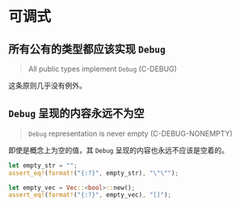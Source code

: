 # 可调式


<a id="c-debug"></a>
## 所有公有的类型都应该实现 `Debug` 

> All public types implement `Debug` (C-DEBUG)

这条原则几乎没有例外。


<a id="c-debug-nonempty"></a>
## `Debug` 呈现的内容永远不为空 

> `Debug` representation is never empty (C-DEBUG-NONEMPTY)

即使是概念上为空的值，其 `Debug` 呈现的内容也永远不应该是空着的。

```rust
let empty_str = "";
assert_eq!(format!("{:?}", empty_str), "\"\"");

let empty_vec = Vec::<bool>::new();
assert_eq!(format!("{:?}", empty_vec), "[]");
```
